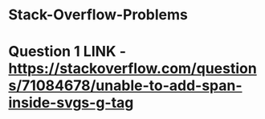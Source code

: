 # Stack-Overflow-Problems

# Question 1 LINK - https://stackoverflow.com/questions/71084678/unable-to-add-span-inside-svgs-g-tag